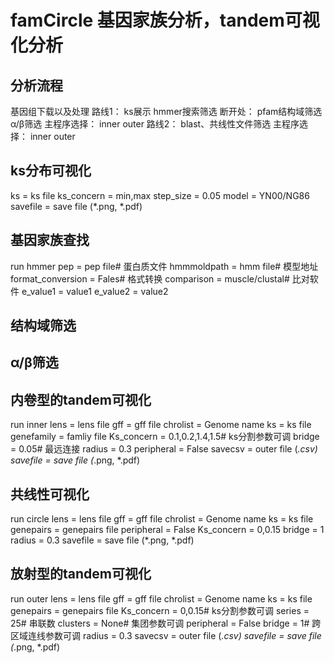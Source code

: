 # famCircle 基因家族分析，tandem可视化分析

## 分析流程

基因组下载以及处理
	路线1：
		ks展示
		hmmer搜索筛选
			断开处：
				pfam结构域筛选
				α/β筛选
		主程序选择：
			inner
			outer
	路线2：
		blast、共线性文件筛选
		主程序选择：
			inner
			outer

## ks分布可视化
ks = ks file
ks_concern = min,max
step_size = 0.05
model = YN00/NG86
savefile = save file (*.png, *.pdf)

## 基因家族查找
run hmmer 
pep = pep file# 蛋白质文件
hmmmoldpath = hmm file# 模型地址
format_conversion = Fales# 格式转换
comparison = muscle/clustal# 比对软件
e_value1 = value1
e_value2 = value2

## 结构域筛选

## α/β筛选

## 内卷型的tandem可视化
run inner
lens = lens file
gff = gff file
chrolist = Genome name
ks = ks file
genefamily = famliy file
Ks_concern = 0.1,0.2,1.4,1.5# ks分割参数可调
bridge = 0.05# 最远连接
radius = 0.3
peripheral = False
savecsv = outer file (*.csv)
savefile = save file (*.png, *.pdf)

## 共线性可视化
run circle
lens = lens file
gff = gff file
chrolist = Genome name
ks = ks file
genepairs = genepairs file
peripheral = False
Ks_concern = 0,0.15
bridge = 1
radius = 0.3
savefile = save file (*.png, *.pdf)

## 放射型的tandem可视化
run outer
lens = lens file
gff = gff file
chrolist = Genome name
ks = ks file
genepairs = genepairs file
Ks_concern = 0,0.15# ks分割参数可调
series = 25# 串联数
clusters = None# 集团参数可调
peripheral = False
bridge = 1# 跨区域连线参数可调
radius = 0.3
savecsv = outer file (*.csv)
savefile = save file (*.png, *.pdf)
